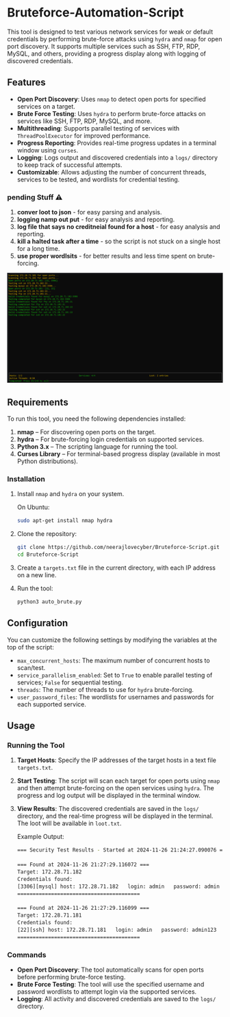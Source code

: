# Bruteforce-Automation-Script

This tool is designed to test various network services for weak or default credentials by performing brute-force attacks using `hydra` and `nmap` for open port discovery. It supports multiple services such as SSH, FTP, RDP, MySQL, and others, providing a progress display along with logging of discovered credentials.

## Features

- **Open Port Discovery**: Uses `nmap` to detect open ports for specified services on a target.
- **Brute Force Testing**: Uses `hydra` to perform brute-force attacks on services like SSH, FTP, RDP, MySQL, and more.
- **Multithreading**: Supports parallel testing of services with `ThreadPoolExecutor` for improved performance.
- **Progress Reporting**: Provides real-time progress updates in a terminal window using `curses`.
- **Logging**: Logs output and discovered credentials into a `logs/` directory to keep track of successful attempts.
- **Customizable**: Allows adjusting the number of concurrent threads, services to be tested, and wordlists for credential testing.

### pending Stuff :warning:
1. **conver loot to json** - for easy parsing and analysis.
2. **logging namp out put** - for easy analysis and reporting.
3. **log file that says no creditneial found for a host** - for easy analysis and reporting.
4. **kill a halted task after a time** - so the script is not stuck on a single host for a long time.
5. **use proper wordlsits** - for better results and less time spent on brute-forcing.

![screenshot](ss/image.png)

## Requirements

To run this tool, you need the following dependencies installed:

1. **nmap** – For discovering open ports on the target.
2. **hydra** – For brute-forcing login credentials on supported services.
3. **Python 3.x** – The scripting language for running the tool.
4. **Curses Library** – For terminal-based progress display (available in most Python distributions).





### Installation

1. Install `nmap` and `hydra` on your system.

    On Ubuntu:
    ```bash
    sudo apt-get install nmap hydra
    ```

2. Clone the repository:
    ```bash
    git clone https://github.com/neerajlovecyber/Bruteforce-Script.git
    cd Bruteforce-Script
    ```

3. Create a `targets.txt` file in the current directory, with each IP address on a new line.

4. Run the tool:
    ```bash
    python3 auto_brute.py
    ```

## Configuration

You can customize the following settings by modifying the variables at the top of the script:

- `max_concurrent_hosts`: The maximum number of concurrent hosts to scan/test.
- `service_parallelism_enabled`: Set to `True` to enable parallel testing of services; `False` for sequential testing.
- `threads`: The number of threads to use for `hydra` brute-forcing.
- `user_password_files`: The wordlists for usernames and passwords for each supported service.

## Usage

### Running the Tool

1. **Target Hosts**: Specify the IP addresses of the target hosts in a text file `targets.txt`.
   
2. **Start Testing**: The script will scan each target for open ports using `nmap` and then attempt brute-forcing on the open services using `hydra`. The progress and log output will be displayed in the terminal window.

3. **View Results**: The discovered credentials are saved in the `logs/` directory, and the real-time progress will be displayed in the terminal. The loot will be available in `loot.txt`.

    Example Output:
    ```bash
    === Security Test Results - Started at 2024-11-26 21:24:27.090076 ===

    === Found at 2024-11-26 21:27:29.116072 ===
    Target: 172.28.71.182
    Credentials found:
    [3306][mysql] host: 172.28.71.182   login: admin   password: admin
    ========================================

    === Found at 2024-11-26 21:27:29.116099 ===
    Target: 172.28.71.181
    Credentials found:
    [22][ssh] host: 172.28.71.181   login: admin   password: admin123
    ========================================
    ```

### Commands

- **Open Port Discovery**: The tool automatically scans for open ports before performing brute-force testing.
- **Brute Force Testing**: The tool will use the specified username and password wordlists to attempt login via the supported services.
- **Logging**: All activity and discovered credentials are saved to the `logs/` directory.


